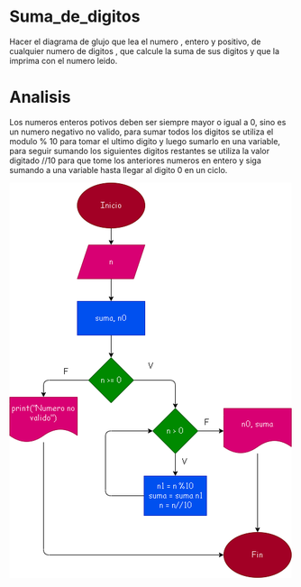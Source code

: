 # Suma_de_digitos
Hacer el diagrama de glujo que lea el numero , entero y positivo, de cualquier numero de digitos , que calcule la suma de sus digitos y que la imprima con el numero leido.

# Analisis
Los numeros enteros potivos deben ser siempre mayor o igual a 0, sino es un numero negativo no valido, para sumar todos los digitos se utiliza el modulo % 10 para tomar el ultimo digito y luego sumarlo en una variable, para seguir sumando los siguientes digitos restantes se utiliza la valor digitado //10 para que tome los anteriores numeros en entero y siga sumando a una variable hasta llegar al digito 0 en un ciclo.

![Diagrama de flujo](diagrama.png "Diagrama de flujo")
